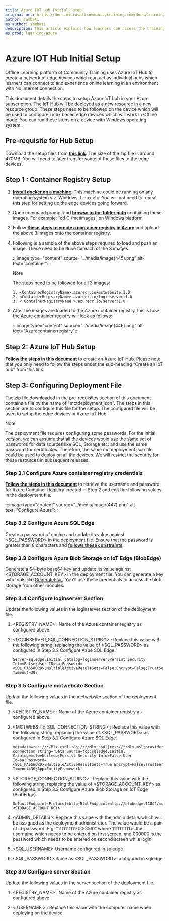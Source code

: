 ```yaml
---
title: Azure IOT Hub Initial Setup
original-url: https://docs.microsoftcommunitytraining.com/docs/learning-in-offline-mode
author: sambati
ms.author: sambati
description: This article explains how learners can access the training content in offline mode and initial setup of Azure IOT hub
ms.prod: learning-azure
---
```


# Azure IOT Hub Initial Setup

Offline Learning platform of Community Training uses Azure IoT Hub to create a network of edge devices which can act as individual hubs which learners can connect to and experience online learning in an environment with No internet connection.

This document details the steps to setup Azure IoT hub in your Azure subscription. The IoT Hub will be deployed as a new resource in a new resource group. These steps need to be followed on the device which will be used to configure Linux based edge devices which will work in Offline mode. You can run these steps on a device with Windows operating system.

## Pre-requisite for Hub Setup

Download the setup files from [**this link**](https://sangamapps2.blob.core.windows.net/mctoffline/Setup_Files_v2.zip). The size of the zip file is around 470MB. You will need to later transfer some of these files to the edge devices.

## Step 1 : Container Registry Setup

1. [**Install docker on a machine**](https://docs.docker.com/desktop/#download-and-install). This machine could be running on any operating system viz. Windows, Linux etc. You will not need to repeat this step for setting up the edge devices going forward.

2. Open command prompt and [**browse to the folder path**](/windows-server/administration/windows-commands/cd) containing these images. For example: “cd C:\mctimages” on Windows platform

3. Follow [**these steps to create a container registry in Azure**](/azure/container-registry/container-registry-get-started-portal) and upload the above 3 images onto the container registry.

4. Following is a sample of the above steps required to load and push an image. These need to be done for each of the 3 images.

    :::image type="content" source="../media/image(445).png" alt-text="container":::

    >[!note]
    > The steps need to be followed for all 3 images:
    >
    >```info
    > 1. <ContainerRegistryName>.azurecr.io/mctwebsite:1.0
    > 2. <ContainerRegistryName>.azurecr.io/loginserver:1.0
    > 3. < ContainerRegistryName >.azurecr.io/server:1.0

5. After the images are loaded to the Azure container registry, this is how the Azure container registry will look as follows:

    :::image type="content" source="../media/image(446).png" alt-text="Azurecontainerregistry":::

## Step 2: Azure IoT Hub Setup

[**Follow the steps in this document**](/azure/iot-hub/iot-hub-create-through-portal) to create an Azure IoT Hub. Please note that you only need to follow the steps under the sub-heading “Create an IoT hub” from this link.

## Step 3: Configuring Deployment File

The zip file downloaded in the pre-requisites section of this document contains a file by the name of "mctdeployment.json". The steps in this section are to configure this file for the setup. The configured file will be used to setup the edge devices in Azure IoT Hub.

>[!note]
>The deployment file requires configuring some passwords. For the initial version, we can assume that all the devices would use the same set of passwords for data sources like SQL, Storage etc. and use the same password for certificates. Therefore, the same mctdeployment.json file could be used to deploy on all the devices. We will restrict the security for these resources in subsequent releases.

### Step 3.1 Configure Azure container registry credentials

[**Follow the steps in this document**](/azure/container-registry/container-registry-authentication) to retrieve the username and password for Azure Container Registry created in Step 2 and edit the following values in the deployment file.

 :::image type="content" source="../media/image(447).png" alt-text="Configure Azure":::

### Step 3.2 Configure Azure SQL Edge

Create a password of choice and update its value against <SQL_PASSWORD> in the deployment file. Ensure that the password is greater than 8 characters and [**follows these constraints**](/sql/relational-databases/security/password-policy?view=sql-server-ver15).

### Step 3.3 Configure Azure Blob Storage on IoT Edge (BlobEdge)

Generate a 64-byte base64 key and update its value against <STORAGE_ACCOUNT_KEY> in the deployment file. You can generate a key with tools like [GeneratePlus](https://generate.plus/en/base64). You'll use these credentials to access the blob storage from other modules.

### Step 3.4 Configure loginserver Section

Update the following values in the loginserver section of the deployment file.

1. <REGISTRY_NAME> : Name of the Azure container registry as configured above.

2. <LOGINSERVER_SQL_CONNECTION_STRING> : Replace this value with the following string, replacing the value of <SQL_PASSWORD> as configured in Step 3.2 Configure Azue SQL Edge.

    ```Connection String
    Server=sqledge;Initial Catalog=loginserver;Persist Security Info=False;User ID=sa;Password=<SQL_PASSWORD>;MultipleActiveResultSets=False;Encrypt=False;TrustServerCertificate=True;Connection Timeout=30;
    ```

### Step 3.5 Configure mctwebsite Section

Update the following values in the mctwebsite section of the deployment file.

1. <REGISTRY_NAME> : Name of the Azure container registry as configured above.

2. <MCTWEBSITE_SQL_CONNECTION_STRING> : Replace this value with the following string, replacing the value of <SQL_PASSWORD> as configured in Step 3.2 Configure Azure SQL Edge.

    ```Connection String
    metadata=res://*/Mlx.csdl|res://*/Mlx.ssdl|res://*/Mlx.msl;provider=System.Data.SqlClient;provider connection string='Data Source=tcp:sqledge;Initial Catalog=mctwebsitedb;Persist Security Info=False;User Id=sa;Password=<SQL_PASSWORD>;MultipleActiveResultSets=True;Encrypt=False;TrustServerCertificate=True;Connection Timeout=30;App=EntityFramework'
    ```

3. <STORAGE_CONNECTION_STRING> :  Replace this value with the following string, replacing the value of <STORAGE_ACCOUNT_KEY> as configured in Step 3.3 Configure Azure Blob Storage on IoT Edge (BlobEdge).

    ```Connection String
    DefaultEndpointsProtocol=http;BlobEndpoint=http://blobedge:11002/mctstorage;AccountName=mctstorage;AccountKey=<STORAGE_ACCOUNT_KEY>
    ```

4. <ADMIN_DETAILS>: Replace this value with the admin details which will be assigned as the deployment administrator. The value would be a pair of id-password. E.g. "1111111111-000000" where 1111111111 is the username which needs to be entered on first screen, and 000000 is the password which needs to be entered on second screen while login.

5. <SQL_USERNAME>:Username configured in sqledge

6. <SQL_PASSWORD>:Same as <SQL_PASSWORD> configured in sqledge

### Step 3.6 Configure server Section

Update the following values in the server section of the deployment file.

1. <REGISTRY_NAME> : Name of the Azure container registry as configured above.

2. < USERNAME > : Replace this value with the computer name when deploying on the device.
